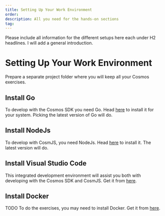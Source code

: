 ```yaml
---
title: Setting Up Your Work Environment
order:
description: All you need for the hands-on sections
tag:
---
```


Please include all information for the different setups here each under H2 headlines. I will add a general introduction.

# Setting Up Your Work Environment

Prepare a separate project folder where you will keep all your Cosmos exercises.

## Install Go

To develop with the Cosmos SDK you need Go. Head [here](https://go.dev/doc/install) to install it for your system. Picking the latest version of Go will do.

## Install NodeJs

To develop with CosmJS, you need NodeJs. Head [here](https://nodejs.org/en/download/) to install it. The latest version will do.

## Install Visual Studio Code

This integrated development environment will assist you both with developing with the Cosmos SDK and CosmJS. Get it from [here](https://code.visualstudio.com/Download).

## Install Docker

TODO
To do the exercises, you may need to install Docker. Get it from [here](https://docs.docker.com/engine/install/).
